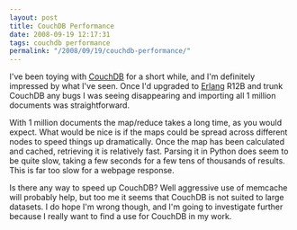 ```yaml
---
layout: post
title: CouchDB Performance
date: 2008-09-19 12:17:31
tags: couchdb performance
permalink: "/2008/09/19/couchdb-performance/"
---
```

I've been toying with [CouchDB](http://couchdb.org/) for a short while, and I'm definitely
impressed by what I've seen. Once I'd upgraded to [Erlang](http://www.erlang.org/) R12B and
trunk CouchDB any bugs I was seeing disappearing and importing all 1 million documents was straightforward.

With 1 million documents the map/reduce takes a long time, as you would expect. What would be nice
is if the maps could be spread across different nodes to speed things up dramatically. Once the map
has been calculated and cached, retrieving it is relatively fast. Parsing it in Python does seem to
be quite slow, taking a few seconds for a few tens of thousands of results. This is far too slow for a webpage response.

Is there any way to speed up CouchDB? Well aggressive use of memcache will probably help, but too
me it seems that CouchDB is not suited to large datasets. I do hope I'm wrong though, and I'm going
to investigate further because I really want to find a use for CouchDB in my work.
<!--more-->

